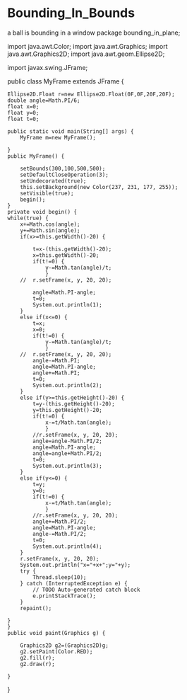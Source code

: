 # Bounding_In_Bounds
a ball is bounding in a window
package bounding_in_plane;

import java.awt.Color;
import java.awt.Graphics;
import java.awt.Graphics2D;
import java.awt.geom.Ellipse2D;

import javax.swing.JFrame;

public class MyFrame extends JFrame {

	Ellipse2D.Float r=new Ellipse2D.Float(0F,0F,20F,20F);
	double angle=Math.PI/6;
	float x=0;
	float y=0;
	float t=0;
	
	public static void main(String[] args) {
		MyFrame m=new MyFrame();
		
	}
	public MyFrame() {
		
		setBounds(300,100,500,500);
		setDefaultCloseOperation(3);
		setUndecorated(true);
		this.setBackground(new Color(237, 231, 177, 255));
		setVisible(true);
		begin();
	}
	private void begin() {
	while(true) {
		x+=Math.cos(angle);
		y+=Math.sin(angle);
		if(x>=this.getWidth()-20) {
			
			t=x-(this.getWidth()-20);
			x=this.getWidth()-20;
			if(t!=0) {
				y-=Math.tan(angle)/t;
				}
		//	r.setFrame(x, y, 20, 20);
			
			angle=Math.PI-angle;
			t=0;
			System.out.println(1);
		}
		else if(x<=0) {
			t=x;
			x=0;
			if(t!=0) {
				y-=Math.tan(angle)/t;
				}
		//	r.setFrame(x, y, 20, 20);
			angle-=Math.PI;
			angle=Math.PI-angle;
			angle+=Math.PI;
			t=0;
			System.out.println(2);
		}
		else if(y>=this.getHeight()-20) {
			t=y-(this.getHeight()-20);
			y=this.getHeight()-20;
			if(t!=0) {
				x-=t/Math.tan(angle);
				}
			//r.setFrame(x, y, 20, 20);
			angle=angle-Math.PI/2;
			angle=Math.PI-angle;
			angle=angle+Math.PI/2;
			t=0;
			System.out.println(3);
		}
		else if(y<=0) {
			t=y;
			y=0;
			if(t!=0) {
				x-=t/Math.tan(angle);
				}
			//r.setFrame(x, y, 20, 20);
			angle+=Math.PI/2;
			angle=Math.PI-angle;
			angle-=Math.PI/2;
			t=0;
			System.out.println(4);
		}
		r.setFrame(x, y, 20, 20);
		System.out.println("x="+x+";y="+y);
		try {
			Thread.sleep(10);
		} catch (InterruptedException e) {
			// TODO Auto-generated catch block
			e.printStackTrace();
		}
		repaint();
		
	}
	}
	public void paint(Graphics g) {
		
		Graphics2D g2=(Graphics2D)g;
		g2.setPaint(Color.RED);
		g2.fill(r);
		g2.draw(r);
		
	}
}
